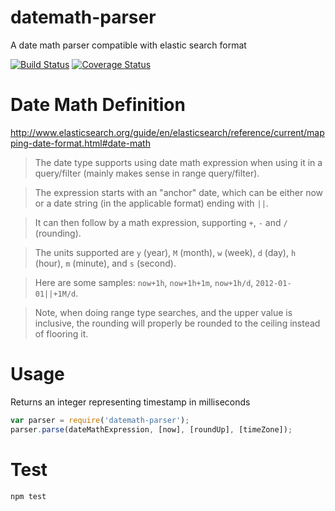 # datemath-parser
A date math parser compatible with elastic search format

[![Build Status](https://travis-ci.org/randing89/datemath-parser.svg)](https://travis-ci.org/randing89/datemath-parser)
[![Coverage Status](https://coveralls.io/repos/randing89/datemath-parser/badge.svg)](https://coveralls.io/r/randing89/datemath-parser)

# Date Math Definition
http://www.elasticsearch.org/guide/en/elasticsearch/reference/current/mapping-date-format.html#date-math

> The date type supports using date math expression when using it in a query/filter (mainly makes sense in range query/filter).

> The expression starts with an "anchor" date, which can be either now or a date string (in the applicable format) ending with `||`.

> It can then follow by a math expression, supporting `+`, `-` and `/` (rounding).

> The units supported are `y` (year), `M` (month), `w` (week), `d` (day), `h` (hour), `m` (minute), and `s` (second).

> Here are some samples: `now+1h`, `now+1h+1m`, `now+1h/d`, `2012-01-01||+1M/d`.

> Note, when doing range type searches, and the upper value is inclusive, the rounding will properly be rounded to the ceiling instead of flooring it.


# Usage
Returns an integer representing timestamp in milliseconds
```javascript
var parser = require('datemath-parser');
parser.parse(dateMathExpression, [now], [roundUp], [timeZone]);
```

# Test
```
npm test
```

